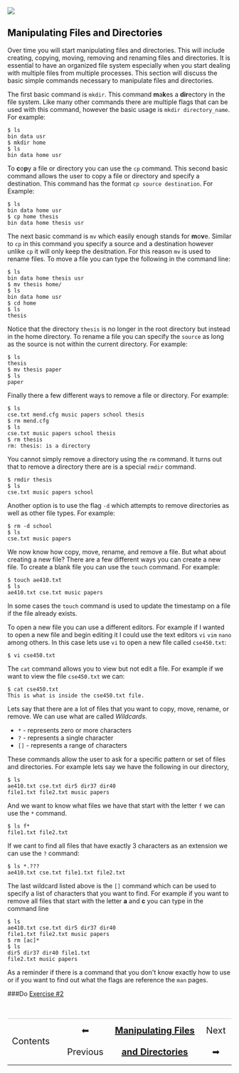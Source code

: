 [![](https://bytebucket.org/davis68/resources/raw/f7c98d2b95e961fae257707e22a58fa1a2c36bec/logos/baseline_cse_wdmk.png?token=be4cc41d4b2afe594f5b1570a3c5aad96a65f0d6)](http://cse.illinois.edu/training)

## <a name="filesfolders2"></a><a href="#contents" style="text-decoration:none; color:black;">Manipulating Files and Directories</a>

Over time you will start manipulating files and directories. This will include creating, copying, moving, removing and renaming files and directories. It is essential to have an organized file system especially when you start dealing with multiple files from multiple processes. This section will discuss the basic simple commands necessary to manipulate files and directories.

The first basic command is `mkdir`. This command **m**a**k**es a **dir**ectory in the file system. Like many other commands there are multiple flags that can be used with this command, however the basic usage is `mkdir directory_name`. For example:

	$ ls
	bin data usr
	$ mkdir home
	$ ls
	bin data home usr

To **c**o**p**y a file or directory you can use the `cp` command. This second basic command allows the user to copy a file or directory and specify a destination. This command has the format `cp source destination`. For Example:

	$ ls
	bin data home usr
	$ cp home thesis
	bin data home thesis usr

The next basic command is `mv` which easily enough stands for **m**o**v**e. Similar to `cp` in this command you specify a source and a destination however unlike `cp` it will only keep the desitnation. For this reason `mv` is used to rename files. To move a file you can type the following in the command line:

	$ ls
	bin data home thesis usr
	$ mv thesis home/
	$ ls
	bin data home usr
	$ cd home
	$ ls
	thesis

Notice that the directory `thesis` is no longer in the root directory but instead in the home directory. To rename a file you can specify the `source` as long as the source is not within the current directory. For example:

	$ ls
	thesis
	$ mv thesis paper
	$ ls
	paper

Finally there a few different ways to remove a file or directory. For example:

	$ ls
	cse.txt mend.cfg music papers school thesis
	$ rm mend.cfg
	$ ls
	cse.txt music papers school thesis
	$ rm thesis
	rm: thesis: is a directory

You cannot simply remove a directory using the `rm` command. It turns out that to remove a directory there are is a special `rmdir` command.

	$ rmdir thesis
	$ ls
	cse.txt music papers school

Another option is to use the flag `-d` which attempts to remove directories as well as other file types. For example:

	$ rm -d school
	$ ls
	cse.txt music papers

We now know how copy, move, rename, and remove a file. But what about creating a new file? There are a few different ways you can create a new file. To create a blank file you can use the `touch` command. For example:

	$ touch ae410.txt
	$ ls
	ae410.txt cse.txt music papers

In some cases the `touch` command is used to update the timestamp on a file if the file already exists.

To open a new file you can use a different editors. For example if I wanted to open a new file and begin editing it I could use the text editors `vi` `vim` `nano` among others. In this case lets use `vi` to open a new file called `cse450.txt`:

	$ vi cse450.txt

The `cat` command allows you to view but not edit a file. For example if we want to view the file `cse450.txt` we can:

	$ cat cse450.txt
	This is what is inside the cse450.txt file.

Lets say that there are a lot of files that you want to copy, move, rename, or remove. We can use what are called *Wildcards*.

- `*` - represents zero or more characters
- `?` - represents a single character
- `[]` - represents a range of characters

These commands allow the user to ask for a specific pattern or set of files and directories. For example lets say we have the following in our directory,

	$ ls
	ae410.txt cse.txt dir5 dir37 dir40
	file1.txt file2.txt music papers

And we want to know what files we have that start with the letter `f` we can use the `*` command.

	$ ls f*
	file1.txt file2.txt

If we cant to find all files that have exactly 3 characters as an extension we can use the `?` command:

	$ ls *.???
	ae410.txt cse.txt file1.txt file2.txt

The last wildcard listed above is the `[]` command which can be used to specify a list of characters that you want to find. For example if you want to remove all files that start with the letter **a** and **c** you can type in the command line

	$ ls
	ae410.txt cse.txt dir5 dir37 dir40
	file1.txt file2.txt music papers
	$ rm [ac]*
	$ ls
	dir5 dir37 dir40 file1.txt
	file2.txt music papers

As a reminder if there is a command that you don't know exactly how to use or if you want to find out what the flags are reference the `man` pages.

###Do [Exercise #2](./ex2.html)

<br>
<table style="width:100%; border-collapse: collapse; border:0px solid black;" >
<tr style="border:0px solid black; border-top:1px solid #CCC; line-height:300%;">
<td style=" border:0px solid black; text-align:center; font-size:20px;"><a style="text-decoration:none;" href="./bash_multi.html">Contents</a></td>
<td style=" border:0px solid black;"></td>
<td style=" border:0px solid black; text-align:center; font-size:20px;"><a style="text-decoration:none;" href="./bash_multi_2.html">⬅ Previous</a></td>
<td style=" border:0px solid black; text-align:center; font-size:20px;"><a style="font-weight:bold;" href="./bash_multi_3.html">Manipulating Files and Directories</a></td>
<td style="border:0px solid black; text-align:center; font-size:20px;"><a style="text-decoration:none;" href="./bash_multi_4.html">Next ➡</a></td>
</table>
